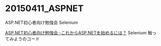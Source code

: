 # 20150411_ASPNET
ASP.NET初心者向け勉強会 Selenium

[ASP.NET初心者向け勉強会 -これからASP.NETを始めるには？](https://vshtc.doorkeeper.jp/events/22638)
Selenium 触ってみようのコード
